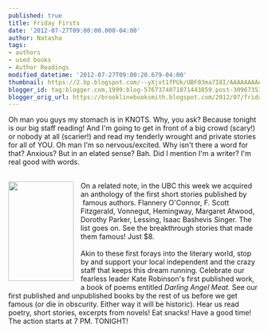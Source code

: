 ```yaml
---
published: true
title: Friday Firsts
date: '2012-07-27T09:00:00.000-04:00'
author: Natasha
tags:
- authors
- used books
- Author Readings
modified_datetime: '2012-07-27T09:00:20.679-04:00'
thumbnail: https://2.bp.blogspot.com/--yXjxt1fPUk/UBF03ma7I8I/AAAAAAAAAlA/06ixhhZx7HM/s72-c/first.jpg
blogger_id: tag:blogger.com,1999:blog-5767374071871443859.post-3096735349722345233
blogger_orig_url: https://brooklinebooksmith.blogspot.com/2012/07/friday-firsts.html
---
```


Oh man you guys my stomach is in KNOTS. Why, you ask? Because tonight is our big staff reading! And I'm going to get in front of a big crowd (scary!) or nobody at all (scarier!) and read my tenderly wrought and private stories for all of YOU. Oh man I'm so nervous/excited. Why isn't there a word for that? Anxious? But in an elated sense? Bah. Did I mention I'm a writer? I'm real good with words.<br /><br /><div class="separator" style="clear: both; text-align: center;"><a href="https://2.bp.blogspot.com/--yXjxt1fPUk/UBF03ma7I8I/AAAAAAAAAlA/06ixhhZx7HM/s1600/first.jpg" imageanchor="1" style="clear: left; float: left; margin-bottom: 1em; margin-right: 1em;"><img border="0" height="200" src="https://2.bp.blogspot.com/--yXjxt1fPUk/UBF03ma7I8I/AAAAAAAAAlA/06ixhhZx7HM/s200/first.jpg" width="131" /></a></div>On a related note, in the UBC this week we&nbsp;acquired an anthology of the first short stories published by &nbsp;famous authors. Flannery O'Connor, F. Scott Fitzgerald, Vonnegut, Hemingway, Margaret Atwood, Dorothy Parker, Lessing, Isaac Bashevis Singer. The list goes on. See the breakthrough stories that made them famous! Just $8.<br /><br />Akin to these first forays into the literary world, stop by and support your local independent and the crazy staff that keeps this dream running. Celebrate our fearless leader Kate Robinson's first published work, a book of poems entitled <i>Darling Angel Meat.&nbsp;</i>See our first published and unpublished books by the rest of us before we get famous (or die in obscurity. Either way it will be historic). Hear us read poetry, short stories, excerpts from novels! Eat snacks! Have a good time! The action starts at 7 PM. TONIGHT!